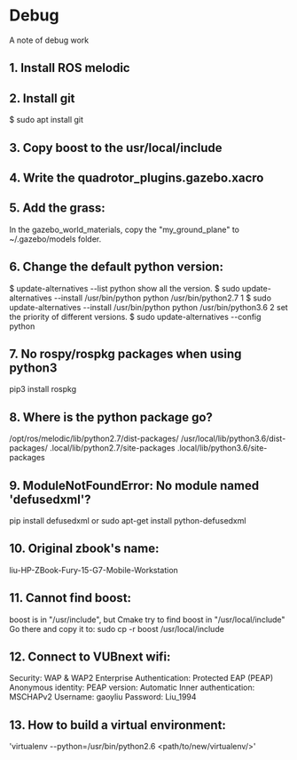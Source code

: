# Debug
A note of debug work

## 1. Install ROS melodic

## 2. Install git
$ sudo apt install git

## 3. Copy boost to the usr/local/include

## 4. Write the quadrotor_plugins.gazebo.xacro 

## 5. Add the grass:
In the gazebo_world_materials, copy the "my_ground_plane" to ~/.gazebo/models folder.

## 6. Change the default python version:
$ update-alternatives --list python
show all the version.
$ sudo update-alternatives --install /usr/bin/python python /usr/bin/python2.7  1
$ sudo update-alternatives --install /usr/bin/python python /usr/bin/python3.6  2
set the priority of different versions.
$ sudo update-alternatives --config python

## 7. No rospy/rospkg packages when using python3
pip3 install rospkg

## 8. Where is the python package go?
/opt/ros/melodic/lib/python2.7/dist-packages/
/usr/local/lib/python3.6/dist-packages/
.local/lib/python2.7/site-packages
.local/lib/python3.6/site-packages

## 9. ModuleNotFoundError: No module named 'defusedxml'?
pip install defusedxml
or
sudo apt-get install python-defusedxml

## 10. Original zbook's name:
liu-HP-ZBook-Fury-15-G7-Mobile-Workstation

## 11. Cannot find boost:
boost is in "/usr/include", but Cmake try to find boost in "/usr/local/include"
Go there and copy it to:
sudo cp -r boost /usr/local/include

## 12. Connect to VUBnext wifi:
Security: WAP & WAP2 Enterprise
Authentication: Protected EAP (PEAP)
Anonymous identity: 
PEAP version: Automatic
Inner authentication: MSCHAPv2
Username: gaoyliu
Password: Liu_1994

## 13. How to build a virtual environment:
'virtualenv --python=/usr/bin/python2.6 <path/to/new/virtualenv/>'
